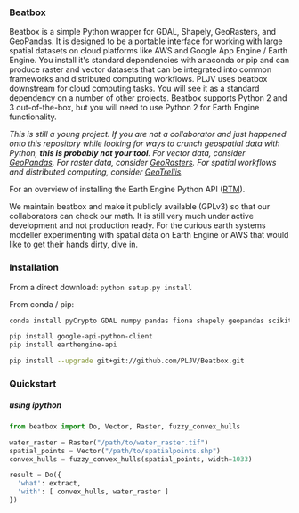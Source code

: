 ### Beatbox

Beatbox is a simple Python wrapper for GDAL, Shapely, GeoRasters, and GeoPandas. It is designed to be a portable interface for working with large spatial datasets on cloud platforms like AWS and Google App Engine / Earth Engine. You install it's standard dependencies with anaconda or pip and can produce raster and vector datasets that can be integrated into common frameworks and distributed computing workflows. PLJV uses beatbox downstream for cloud computing tasks. You will see it as a standard dependency on a number of other projects. Beatbox supports Python 2 and 3 out-of-the-box, but you will need to use Python 2 for Earth Engine functionality. 

*This is still a young project. If you are not a collaborator and just happened onto this repository while looking for ways to crunch geospatial data with Python, **this is probably not your tool**. For vector data, consider [GeoPandas](https://developers.google.com/earth-engine/python_install_manual). For raster data, consider [GeoRasters](https://github.com/ozak/georasters). For spatial workflows and distributed computing, consider [GeoTrellis](https://github.com/locationtech/geotrellis).*  

For an overview of installing the Earth Engine Python API ([RTM](https://developers.google.com/earth-engine/python_install_manual)).

We maintain beatbox and make it publicly available (GPLv3) so that our collaborators can check our math. It is still very much under active development and not production ready. For the curious earth systems modeller experimenting with spatial data on Earth Engine or AWS that would like to get their hands dirty, dive in.

### Installation
From a direct download:
```python setup.py install```

From conda / pip:
```bash
conda install pyCrypto GDAL numpy pandas fiona shapely geopandas scikit-learn 

pip install google-api-python-client
pip install earthengine-api

pip install --upgrade git+git://github.com/PLJV/Beatbox.git
```

### Quickstart
##### using ipython
```python
from beatbox import Do, Vector, Raster, fuzzy_convex_hulls

water_raster = Raster("/path/to/water_raster.tif")
spatial_points = Vector("/path/to/spatialpoints.shp")
convex_hulls = fuzzy_convex_hulls(spatial_points, width=1033)

result = Do({
  'what': extract,
  'with': [ convex_hulls, water_raster ]
})

```

